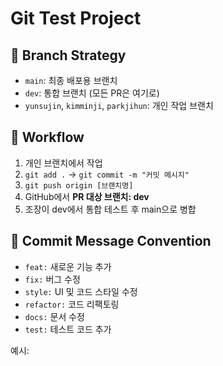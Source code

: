 # Git Test Project

## 🧭 Branch Strategy
- `main`: 최종 배포용 브랜치
- `dev`: 통합 브랜치 (모든 PR은 여기로)
- `yunsujin`, `kimminji`, `parkjihun`: 개인 작업 브랜치

## 🧱 Workflow
1. 개인 브랜치에서 작업
2. `git add .` → `git commit -m "커밋 메시지"`
3. `git push origin [브랜치명]`
4. GitHub에서 **PR 대상 브랜치: dev**
5. 조장이 dev에서 통합 테스트 후 main으로 병합

## 💬 Commit Message Convention
- `feat:` 새로운 기능 추가  
- `fix:` 버그 수정  
- `style:` UI 및 코드 스타일 수정  
- `refactor:` 코드 리팩토링  
- `docs:` 문서 수정  
- `test:` 테스트 코드 추가  

예시:
